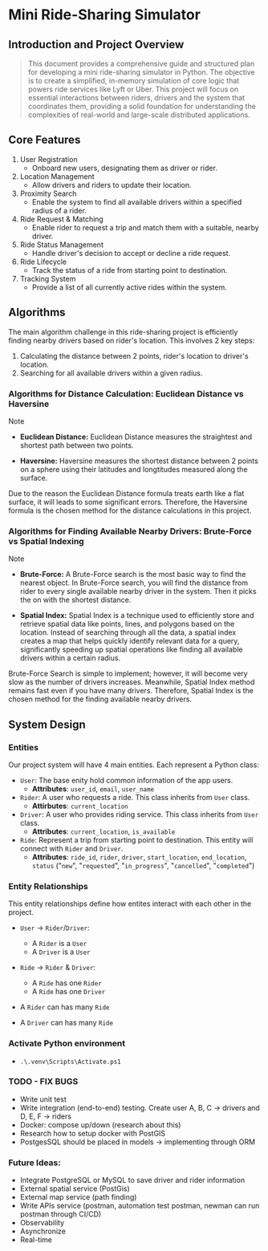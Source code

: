 # Mini Ride-Sharing Simulator

## Introduction and Project Overview
> This document provides a comprehensive guide and structured plan for developing a mini ride-sharing simulator in Python. The objective is to create a simplified, in-memory simulation of core logic that powers ride services like Lyft or Uber. This project will focus on essential interactions between riders, drivers and the system that coordinates them, providing a solid foundation for understanding the complexities of real-world and large-scale distributed applications.


## Core Features
1. User Registration
   - Onboard new users, designating them as driver or rider.
2. Location Management
   - Allow drivers and riders to update their location.
3. Proximity Search
   - Enable the system to find all available drivers within a specified radius of a rider.
4. Ride Request & Matching
   - Enable rider to request a trip and match them with a suitable, nearby driver.
5. Ride Status Management
   - Handle driver's decision to accept or decline a ride request.
6. Ride Lifecycle
   - Track the status of a ride from starting point to destination.
7. Tracking System
   - Provide a list of all currently active rides within the system.


## Algorithms
The main algorithm challenge in this ride-sharing project is efficiently finding nearby drivers based on rider's location. This involves 2 key steps:
1. Calculating the distance between 2 points, rider's location to driver's location.
2. Searching for all available drivers within a given radius.

### Algorithms for Distance Calculation: Euclidean Distance vs Haversine
> [!NOTE]
> - **Euclidean Distance:** Euclidean Distance measures the straightest and shortest path between two points.
> 
> - **Haversine:** Haversine measures the shortest distance between 2 points on a sphere using their latitudes and longtitudes measured along the surface.

Due to the reason the Euclidean Distance formula treats earth like a flat surface, it will leads to some significant errors. Therefore, the Haversine formula is the chosen method for the distance calculations in this project.

### Algorithms for Finding Available Nearby Drivers: Brute-Force vs Spatial Indexing
> [!NOTE]
> - **Brute-Force:** A Brute-Force search is the most basic way to find the nearest object. In Brute-Force search, you will find the distance from rider to every single available nearby driver in the system. Then it picks the on with the shortest distance.
> 
> - **Spatial Index:** Spatial Index is a technique used to efficiently store and retrieve spatial data like points, lines, and polygons based on the location. Instead of searching through all the data, a spatial index creates a map that helps quickly identify relevant data for a query, significantly speeding up spatial operations like finding all available drivers within a certain radius.

Brute-Force Search is simple to implement; however, it will become very slow as the number of drivers increases. Meanwhile, Spatial Index method remains fast even if you have many drivers. Therefore, Spatial Index is the chosen method for the finding available nearby drivers. 


## System Design

### Entities
Our project system will have 4 main entities. Each represent a Python class:
- `User`: The base enity hold common information of the app users.
   - **Attributes**: `user_id`, `email`, `user_name`
- `Rider`: A user who requests a ride. This class inherits from `User` class.
   - **Attirbutes**: `current_location`
- `Driver`: A user who provides riding service. This class inherits from `User` class.
   - **Attributes**: `current_location`, `is_available`
- `Ride`: Represent a trip from starting point to destination. This entity will connect with `Rider` and `Driver`.
   - **Attributes**: `ride_id`, `rider`, `driver`, `start_location`, `end_location`, `status` ("`new`", "`requested`", "`in_progress`", "`cancelled`", "`completed`")

### Entity Relationships
This entity relationships define how entites interact with each other in the project.
- `User` -> `Rider`/`Driver`:
   - A `Rider` is a `User`
   - A `Driver` is a `User`

- `Ride` -> `Rider` & `Driver`:
   - A `Ride` has one `Rider`
   - A `Ride` has one `Driver`

- A `Rider` can has many `Ride`
- A `Driver` can has many `Ride` 


### Activate Python environment
- `.\.venv\Scripts\Activate.ps1`

### TODO - FIX BUGS 
- Write unit test
- Write integration (end-to-end) testing. Create user A, B, C -> drivers and D, E, F -> riders
- Docker: compose up/down (research about this)
- Research how to setup docker with PostGIS
- PostgesSQL should be placed in models -> implementing through ORM 

### Future Ideas:
- Integrate PostgreSQL or MySQL to save driver and rider information
- External spatial service (PostGis)
- External map service (path finding)
- Write APIs service (postman, automation test postman, newman can run postman through CI/CD) 
- Observability 
- Asynchronize 
- Real-time 